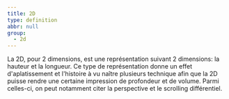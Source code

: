 ```yaml
---
title: 2D
type: definition
abbr: null
group:
  - 2d
---
```

La 2D, pour 2 dimensions, est une représentation suivant 2 dimensions: la hauteur et la longueur. Ce type de représentation donne un effet d'aplatissement et l'histoire à vu naître plusieurs technique afin que la 2D puisse rendre une certaine impression de profondeur et de volume. Parmi celles-ci, on peut notamment citer la perspective et le scrolling différentiel.
